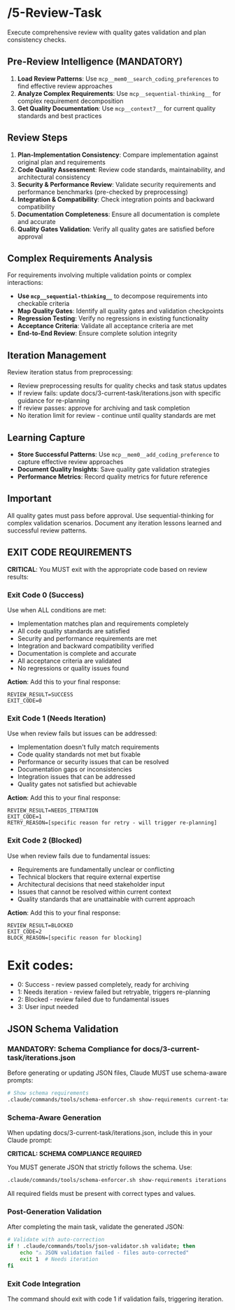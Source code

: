 # /5-Review-Task
Execute comprehensive review with quality gates validation and plan consistency checks.

## Pre-Review Intelligence (MANDATORY)
1. **Load Review Patterns**: Use `mcp__mem0__search_coding_preferences` to find effective review approaches
2. **Analyze Complex Requirements**: Use `mcp__sequential-thinking__` for complex requirement decomposition
3. **Get Quality Documentation**: Use `mcp__context7__` for current quality standards and best practices

## Review Steps
1. **Plan-Implementation Consistency**: Compare implementation against original plan and requirements
2. **Code Quality Assessment**: Review code standards, maintainability, and architectural consistency
3. **Security & Performance Review**: Validate security requirements and performance benchmarks (pre-checked by preprocessing)
4. **Integration & Compatibility**: Check integration points and backward compatibility
5. **Documentation Completeness**: Ensure all documentation is complete and accurate
6. **Quality Gates Validation**: Verify all quality gates are satisfied before approval

## Complex Requirements Analysis
For requirements involving multiple validation points or complex interactions:
- **Use `mcp__sequential-thinking__`** to decompose requirements into checkable criteria
- **Map Quality Gates**: Identify all quality gates and validation checkpoints
- **Regression Testing**: Verify no regressions in existing functionality
- **Acceptance Criteria**: Validate all acceptance criteria are met
- **End-to-End Review**: Ensure complete solution integrity

## Iteration Management
Review iteration status from preprocessing:
- Review preprocessing results for quality checks and task status updates
- If review fails: update docs/3-current-task/iterations.json with specific guidance for re-planning
- If review passes: approve for archiving and task completion
- No iteration limit for review - continue until quality standards are met

## Learning Capture
- **Store Successful Patterns**: Use `mcp__mem0__add_coding_preference` to capture effective review approaches
- **Document Quality Insights**: Save quality gate validation strategies
- **Performance Metrics**: Record quality metrics for future reference

## Important
All quality gates must pass before approval. Use sequential-thinking for complex validation scenarios. Document any iteration lessons learned and successful review patterns.

## EXIT CODE REQUIREMENTS
**CRITICAL**: You MUST exit with the appropriate code based on review results:

### Exit Code 0 (Success)
Use when ALL conditions are met:
- Implementation matches plan and requirements completely
- All code quality standards are satisfied
- Security and performance requirements are met
- Integration and backward compatibility verified
- Documentation is complete and accurate
- All acceptance criteria are validated
- No regressions or quality issues found

**Action**: Add this to your final response:
```
REVIEW_RESULT=SUCCESS
EXIT_CODE=0
```

### Exit Code 1 (Needs Iteration)
Use when review fails but issues can be addressed:
- Implementation doesn't fully match requirements
- Code quality standards not met but fixable
- Performance or security issues that can be resolved
- Documentation gaps or inconsistencies
- Integration issues that can be addressed
- Quality gates not satisfied but achievable

**Action**: Add this to your final response:
```
REVIEW_RESULT=NEEDS_ITERATION
EXIT_CODE=1
RETRY_REASON=[specific reason for retry - will trigger re-planning]
```

### Exit Code 2 (Blocked)
Use when review fails due to fundamental issues:
- Requirements are fundamentally unclear or conflicting
- Technical blockers that require external expertise
- Architectural decisions that need stakeholder input
- Issues that cannot be resolved within current context
- Quality standards that are unattainable with current approach

**Action**: Add this to your final response:
```
REVIEW_RESULT=BLOCKED
EXIT_CODE=2
BLOCK_REASON=[specific reason for blocking]
```

# Exit codes:
- 0: Success - review passed completely, ready for archiving
- 1: Needs iteration - review failed but retryable, triggers re-planning
- 2: Blocked - review failed due to fundamental issues
- 3: User input needed
## JSON Schema Validation
<!-- JSON_SCHEMA_VALIDATION -->

### MANDATORY: Schema Compliance for docs/3-current-task/iterations.json

Before generating or updating JSON files, Claude MUST use schema-aware prompts:

```bash
# Show schema requirements
.claude/commands/tools/schema-enforcer.sh show-requirements current-task
```

### Schema-Aware Generation
When updating docs/3-current-task/iterations.json, include this in your Claude prompt:

**CRITICAL: SCHEMA COMPLIANCE REQUIRED**

You MUST generate JSON that strictly follows the schema. Use:
```bash
.claude/commands/tools/schema-enforcer.sh show-requirements iterations
```

All required fields must be present with correct types and values.

### Post-Generation Validation
After completing the main task, validate the generated JSON:

```bash
# Validate with auto-correction
if ! .claude/commands/tools/json-validator.sh validate; then
    echo "⚠ JSON validation failed - files auto-corrected"
    exit 1  # Needs iteration
fi
```

### Exit Code Integration
The command should exit with code 1 if validation fails, triggering iteration.

<!-- /JSON_SCHEMA_VALIDATION -->
